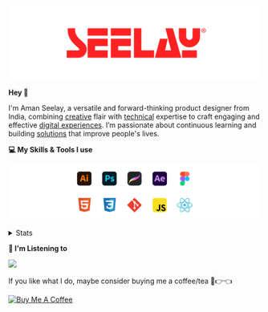 [![banner](./images/seelay.svg)](https://www.seelay.in)

**Hey 👋**

I'm Aman Seelay, a versatile and forward-thinking product designer from India, combining [creative](https://illustrations.seelay.in) flair with [technical](https://www.seelay.in/#skills) expertise to craft engaging and effective [digital experiences](https://www.seelay.in/#work). I’m passionate about continuous learning and building [solutions](https://www.seelay.in/#projects) that improve people's lives.

**💻 My Skills & Tools I use**

[![banner](./images/skills&tools.svg)](https://www.seelay.in/about)

<details>
  <summary>Stats</summary>

---

<!--START_SECTION:waka-->
![Profile Views](http://img.shields.io/badge/Profile%20Views-0-blue)

**🐱 My GitHub Data** 

> 📦 827.5 kB Used in GitHub's Storage 
 > 
> 🏆 1,976 Contributions in the Year 2025
 > 
> 💼 Opted to Hire
 > 
> 📜 1 Public Repository 
 > 
> 🔑 27 Private Repository 
 > 
**I'm a Night 🦉** 

```text
🌞 Morning                644 commits         ███░░░░░░░░░░░░░░░░░░░░░░   12.88 % 
🌆 Daytime                591 commits         ███░░░░░░░░░░░░░░░░░░░░░░   11.82 % 
🌃 Evening                1565 commits        ████████░░░░░░░░░░░░░░░░░   31.31 % 
🌙 Night                  2199 commits        ███████████░░░░░░░░░░░░░░   43.99 % 
```
📅 **I'm Most Productive on Sunday** 

```text
Monday                   644 commits         ███░░░░░░░░░░░░░░░░░░░░░░   12.88 % 
Tuesday                  758 commits         ████░░░░░░░░░░░░░░░░░░░░░   15.16 % 
Wednesday                673 commits         ███░░░░░░░░░░░░░░░░░░░░░░   13.46 % 
Thursday                 694 commits         ███░░░░░░░░░░░░░░░░░░░░░░   13.88 % 
Friday                   536 commits         ███░░░░░░░░░░░░░░░░░░░░░░   10.72 % 
Saturday                 747 commits         ████░░░░░░░░░░░░░░░░░░░░░   14.94 % 
Sunday                   947 commits         █████░░░░░░░░░░░░░░░░░░░░   18.94 % 
```


📊 **This Week I Spent My Time On** 

```text
🕑︎ Time Zone: Asia/Kolkata

💬 Programming Languages: 
Other                    20 hrs 14 mins      ███████████████░░░░░░░░░░   60.58 % 
Astro                    10 hrs 55 mins      ████████░░░░░░░░░░░░░░░░░   32.68 % 
TypeScript               2 hrs 12 mins       ██░░░░░░░░░░░░░░░░░░░░░░░   06.61 % 
JSON                     2 mins              ░░░░░░░░░░░░░░░░░░░░░░░░░   00.13 % 

🔥 Editors: 
Cursor                   13 hrs 21 mins      ██████████░░░░░░░░░░░░░░░   39.99 % 
Chrome                   12 hrs 6 mins       █████████░░░░░░░░░░░░░░░░   36.24 % 
Edge                     7 hrs 56 mins       ██████░░░░░░░░░░░░░░░░░░░   23.77 % 

💻 Operating System: 
Windows                  33 hrs 25 mins      █████████████████████████   100.00 % 
```

**I Mostly Code in JavaScript** 

```text
JavaScript               17 repos            ███████████████░░░░░░░░░░   58.62 % 
TypeScript               5 repos             ████░░░░░░░░░░░░░░░░░░░░░   17.24 % 
HTML                     4 repos             ███░░░░░░░░░░░░░░░░░░░░░░   13.79 % 
Java                     2 repos             ██░░░░░░░░░░░░░░░░░░░░░░░   06.90 % 
Astro                    1 repo              █░░░░░░░░░░░░░░░░░░░░░░░░   03.45 % 
```




 Last Updated on 16/10/2025 06:51:14 UTC
<!--END_SECTION:waka-->

---

 </details>

**🎵 I'm Listening to**

<object data="https://now-play.vercel.app/api/generate?uid=7a17a86e-d6b7-43b5-8d9c-1d6dae42a779" >

  <img src="https://now-play.vercel.app/api/generate?uid=7a17a86e-d6b7-43b5-8d9c-1d6dae42a779" />

</object>

If you like what I do, maybe consider buying me a coffee/tea 🥺👉👈

<a href="https://www.buymeacoffee.com/seelay" target="_blank"><img src="https://cdn.buymeacoffee.com/buttons/v2/default-red.png" alt="Buy Me A Coffee" width="150" ></a>
